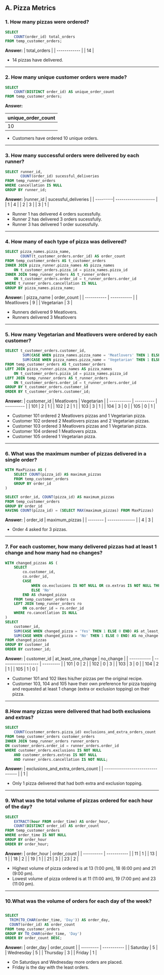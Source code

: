 ## A. Pizza Metrics

### 1. How many pizzas were ordered?

````sql
SELECT 
    COUNT(order_id) total_orders
FROM temp_customer_orders;
````

**Answer:**
| total_orders |
| ------------ |
| 14 |

- 14 pizzas have delivered.

***

### 2. How many unique customer orders were made?

````sql
SELECT 
    COUNT(DISTINCT order_id) AS unique_order_count
FROM temp_customer_orders;
````

**Answer:**

| unique_order_count |
| ------------------ |
| 10                 |

- Customers have ordered 10 unique orders.

***

### 3. How many successful orders were delivered by each runner?

````sql
SELECT runner_id, 
	   COUNT(order_id) sucessful_deliveries
FROM temp_runner_orders
WHERE cancellation IS NULL
GROUP BY runner_id;

````

**Answer:**
|runner_id | sucessful_deliveries |
| ---------| -------------------- |
| 1        |  4                   |
| 2        |  3                   |
| 3        |  1                   |

- Runner 1 has delivered 4 orders sucessfully.
- Runner 2 has delivered 3 orders sucessfully.
- Runner 3 has delivered 1 order sucessfully.

***

### 4. How many of each type of pizza was delivered?

````sql
SELECT pizza_names.pizza_name, 
       COUNT(t_customer_orders.order_id) AS order_count
FROM temp_customer_orders AS t_customer_orders
INNER JOIN pizza_runner.pizza_names AS pizza_names
    ON t_customer_orders.pizza_id = pizza_names.pizza_id
INNER JOIN temp_runner_orders AS t_runner_orders
    ON t_customer_orders.order_id = t_runner_orders.order_id
WHERE t_runner_orders.cancellation IS NULL
GROUP BY pizza_names.pizza_name;
````

**Answer:**
| pizza_name  | order_count |
| ----------- | ----------- |
| Meatllovers | 9           |
| Vegetarian  | 3           |

- Runners delivered 9 Meatlovers.
- Runners delivered 3 Meatlovers

***

### 5. How many Vegetarian and Meatlovers were ordered by each customer?

````sql
SELECT t_customer_orders.customer_id,
		SUM(CASE WHEN pizza_names.pizza_name = 'Meatlovers' THEN 1 ELSE 0 END) AS Meatlovers,
		SUM(CASE WHEN pizza_names.pizza_name = 'Vegetarian' THEN 1 ELSE 0 END) AS Vegetarian
FROM temp_customer_orders AS t_customer_orders
LEFT JOIN pizza_runner.pizza_names AS pizza_names
    ON t_customer_orders.pizza_id = pizza_names.pizza_id
LEFT JOIN temp_runner_orders AS t_runner_orders
    ON t_customer_orders.order_id = t_runner_orders.order_id
GROUP BY t_customer_orders.customer_id
ORDER BY t_customer_orders.customer_id;
````

**Answer:**
| customer_id | Meatlovers | Vegetarian |
| ----------- | ---------- | ---------- |
| 101         | 2          | 1          |
| 102         | 2          | 1          |
| 103         | 3          | 1          |
| 104         | 3          | 0          |
| 105         | 0          | 1          |

- Customer 101 ordered 2 Meatlovers pizzas and 1 Vegetarian pizza.
- Customer 102 ordered 2 Meatlovers pizzas and 2 Vegetarian pizzas.
- Customer 103 ordered 3 Meatlovers pizzas and 1 Vegetarian pizza.
- Customer 104 ordered 1 Meatlovers pizza.
- Customer 105 ordered 1 Vegetarian pizza.

***

### 6. What was the maximum number of pizzas delivered in a single order?

````sql
WITH MaxPizzas AS (
    SELECT COUNT(pizza_id) AS maximum_pizzas
    FROM temp_customer_orders
    GROUP BY order_id
)

SELECT order_id, COUNT(pizza_id) AS maximum_pizzas
FROM temp_customer_orders
GROUP BY order_id
HAVING COUNT(pizza_id) = (SELECT MAX(maximum_pizzas) FROM MaxPizzas)
````

**Answer:**
| order_id | maximum_pizzas |
| -------- | -------------- |
| 4        | 3              |

- Order 4 asked for 3 pizzas.

***

### 7. For each customer, how many delivered pizzas had at least 1 change and how many had no changes?

````sql
WITH changed_pizzas AS (
    SELECT 
		co.customer_id,
        co.order_id,
        CASE 
            WHEN co.exclusions IS NOT NULL OR co.extras IS NOT NULL THEN 'Yes'
            ELSE 'No'
        END AS changed_pizza
    FROM temp_customer_orders co
    LEFT JOIN temp_runner_orders ro
        ON co.order_id = ro.order_id
    WHERE ro.cancellation IS NULL
)
SELECT 
	customer_id, 
    SUM(CASE WHEN changed_pizza = 'Yes' THEN 1 ELSE 0 END) AS at_least_one_change,
    SUM(CASE WHEN changed_pizza = 'No' THEN 1 ELSE 0 END) AS no_change
FROM changed_pizzas
GROUP BY customer_id
ORDER BY customer_id;
````

**Answer:**
| customer_id | at_least_one_change | no_change |
| ----------- | ------------------- | --------- |
| 101         | 0                   | 2         |
| 102         | 0                   | 3         |
| 103         | 3                   | 0         |
| 104         | 2                   | 1         |
| 105         | 1                   | 0         |


- Customer 101 and 102 likes his/her pizzas per the original recipe.
- Customer 103, 104 and 105 have their own preference for pizza topping and requested at least 1 change (extra or exclusion topping) on their pizza.

***

### 8.How many pizzas were delivered that had both exclusions and extras?

````sql
SELECT 
	COUNT(customer_orders.pizza_id) exclusions_and_extra_orders_count
FROM temp_customer_orders customer_orders
INNER JOIN temp_runner_orders runner_orders
ON customer_orders.order_id = runner_orders.order_id
WHERE customer_orders.exclusions IS NOT NULL
	AND customer_orders.extras IS NOT NULL 
	AND runner_orders.cancellation IS NOT NULL;
````

**Answer:**
| exclusions_and_extra_orders_count |
| --------------------------------- |
| 1                                 |

- Only 1 pizza delivered that had both extra and exclusion topping.

***

### 9. What was the total volume of pizzas ordered for each hour of the day?

````sql
SELECT 
    EXTRACT(hour FROM order_time) AS order_hour,
    COUNT(DISTINCT order_id) AS order_count
FROM temp_customer_orders
WHERE order_time IS NOT NULL
GROUP BY order_hour
ORDER BY order_hour;
````

**Answer:**
| order_hour | order_count |
| ---------- | ----------- |
| 11         | 1           |
| 13         | 1           |
| 18         | 2           |
| 19         | 1           |
| 21         | 3           |
| 23         | 2           |


- Highest volume of pizza ordered is at 13 (1:00 pm), 18 (6:00 pm) and 21 (9:00 pm).
- Lowest volume of pizza ordered is at 11 (11:00 am), 19 (7:00 pm) and 23 (11:00 pm).


***


### 10.What was the volume of orders for each day of the week?

````sql

SELECT 
  TRIM(TO_CHAR(order_time, 'Day')) AS order_day,
  COUNT(order_id) AS order_count
FROM temp_customer_orders
GROUP BY TO_CHAR(order_time, 'Day')
ORDER BY order_count DESC;
````

**Answer:**
| order_day | order_count |
| --------- | ----------- |
| Saturday  | 5           |
| Wednesday | 5           |
| Thursday  | 3           |
| Friday    | 1           |


- On Saturdays and Wednesday more orders are placed.
- Friday is the day with the least orders.